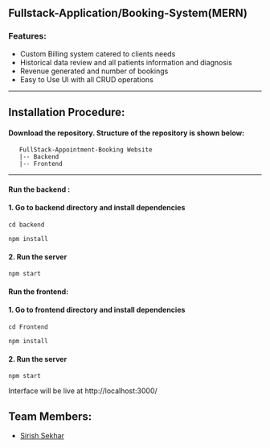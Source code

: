 ## **Fullstack-Application/Booking-System(MERN)**




### Features:

- Custom Billing system catered to clients needs
- Historical data review and all patients information and diagnosis
- Revenue generated and number of bookings
- Easy to Use UI with all CRUD operations
---

## Installation Procedure:

#### Download the repository. Structure of the repository is shown below:

```
   FullStack-Appointment-Booking Website
   |-- Backend
   |-- Frontend
```

---

#### **Run the backend :**

#### 1. Go to backend directory and install dependencies

```
cd backend

npm install
```

#### 2. Run the server

```
npm start
```

#### **Run the frontend:**

#### 1. Go to frontend directory and install dependencies

```
cd Frontend

npm install
```

#### 2. Run the server

```
npm start
```

Interface will be live at http://localhost:3000/


## Team Members:

* <a href = "https://github.com/sirish123" >Sirish Sekhar </a>

